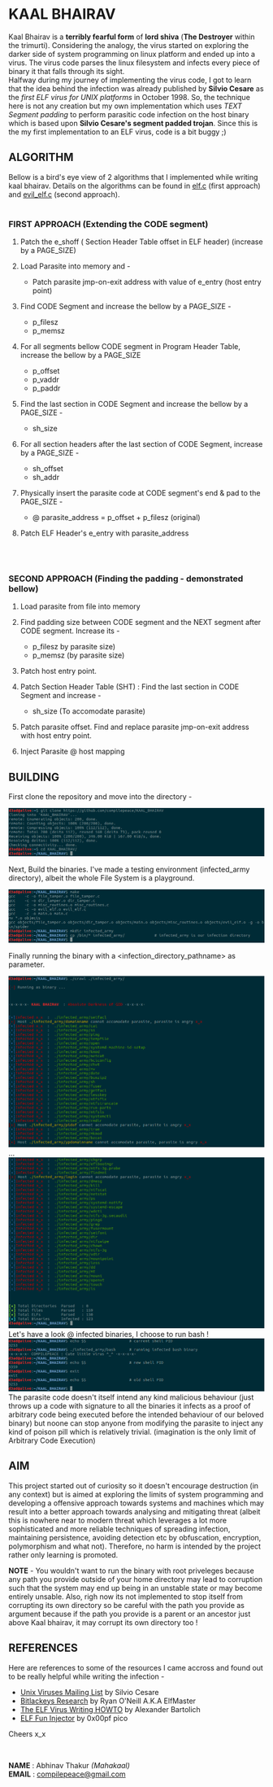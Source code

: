 # KAAL BHAIRAV
Kaal Bhairav is a **terribly fearful form** of **lord shiva** (**The Destroyer** within the trimurti). Considering the analogy, the virus started on exploring the darker side of system programming on linux platform and ended up into a virus. The virus code parses the linux filesystem and infects every piece of binary it that falls through its sight.<br> 
Halfway during my journey of implementing the virus code, I got to learn that the idea behind the infection was already published by **Silvio Cesare** as the *first ELF virus for UNIX platforms* in October 1998. So, the technique here is not any creation but my own implementation which uses *TEXT Segment padding* to perform parasitic code infection on the host binary which is based upon **Silvio Cesare's segment padded trojan**. Since this is the my first implementation to an ELF virus, code is a bit buggy ;) 


## ALGORITHM
Bellow is a bird's eye view of 2 algorithms that I implemented while writing kaal bhairav. Details on the algorithms can be found in [elf.c] (first approach) and [evil_elf.c] (second approach).
<br><br>
### FIRST APPROACH (Extending the CODE segment)

1. Patch the e_shoff ( Section Header Table offset in ELF header) (increase by a PAGE_SIZE)

2. Load Parasite into memory and -
    * Patch parasite jmp-on-exit address with value of e_entry (host entry point)

3. Find CODE Segment and increase the bellow by a PAGE_SIZE -
    * p_filesz
    * p_memsz<br>

4. For all segments bellow CODE segment in Program Header Table, increase the bellow by a PAGE_SIZE
    * p_offset
    * p_vaddr
    * p_paddr

5. Find the last section in CODE Segment and increase the bellow by a PAGE_SIZE -
    * sh_size

6. For all section headers after the last section of CODE Segment, increase by a PAGE_SIZE -
    * sh_offset
    * sh_addr

7. Physically insert the parasite code at CODE segment's end & pad to the PAGE_SIZE -
    * @ parasite_address = p_offset + p_filesz (original)

8. Patch ELF Header's e_entry with parasite_address

<br><br>
### SECOND APPROACH (Finding the padding - demonstrated bellow)
1. Load parasite from file into memory

2. Find padding size between CODE segment and the NEXT segment after CODE segment. Increase its -
    * p_filesz by parasite size)
    * p_memsz (by parasite size)

3. Patch host entry point.

4. Patch Section Header Table (SHT) : Find the last section in CODE Segment and increase -
    * sh_size   (To accomodate parasite)

5. Patch parasite offset. Find and replace parasite jmp-on-exit address with host entry point.

6. Inject Parasite @ host mapping


## BUILDING
First clone the repository and move into the directory -

![clone](./pictures/0_git_clone.png)

Next, Build the binaries. I've made a testing environment (infected_army directory), albeit the whole File System is a playground.

![build](./pictures/1_make.png)

Finally running the binary with a \<infection_directory_pathname> as parameter.

![action](./pictures/2_in_action.png)
...
![action](./pictures/3_in_action.png)
Let's have a look @ infected binaries, I choose to run bash !
![result](./pictures/4_result.png)
The parasite code doesn't itself intend any kind malicious behaviour (just throws up a code with signature to all the binaries it infects as a proof of arbitrary code being executed before the intended behaviour of our beloved binary) but noone can stop anyone from modifying the parasite to inject any kind of poison pill which is relatively trivial. (imagination is the only limit of Arbitrary Code Execution)

##  AIM
This project started out of curiosity so it doesn't encourage destruction (in any context) but is aimed at exploring the limits of system programming and developing a offensive approach towards systems and machines which may result into a better approach towards analysing and mitigating threat (albeit this is nowhere near to modern threat which leverages a lot more sophisticated and more reliable techniques of spreading infection, maintaining persistence, avoiding detection etc by obfuscation, encryption, polymorphism and what not). Therefore, no harm is intended by the project rather only learning is promoted.


**NOTE** - You wouldn't want to run the binary with root priveleges because any path you provide outside of your home directory may lead to corruption such that the system may end up being in an unstable state or may become entirely unsable. Also, righ now its not implemented to stop itself from corrupting its own directory so be careful with the path you provide as argument because if the path you provide is a parent or an ancestor just above Kaal bhairav, it may corrupt its own directory too !


## REFERENCES
Here are references to some of the resources I came accross and found out to be really helpful while writing the infection -
- [Unix Viruses Mailing List] by Silvio Cesare
- [Bitlackeys Research] by Ryan O'Neill A.K.A ElfMaster
- [The ELF Virus Writing HOWTO] by Alexander Bartolich
- [ELF Fun Injector] by 0x00pf pico

Cheers x_x

<br>

**NAME**  : Abhinav Thakur *(Mahakaal)* <br>
**EMAIL** : compilepeace@gmail.com  

[elf.c]: ./elf.c
[evil_elf.c]: ./evil_elf.c
[Unix Viruses Mailing List]: https://www.win.tue.nl/~aeb/linux/hh/virus/unix-viruses.txt
[Bitlackeys Research]: http://www.bitlackeys.org/#research
[The ELF Virus Writing HOWTO]: http://virus.bartolich.at/virus-writing-HOWTO/_html/index.html
[ELF Fun Injector]: https://0x00sec.org/t/elfun-file-injector/410